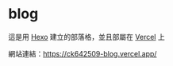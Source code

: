 # blog

這是用 [Hexo](https://hexo.io/) 建立的部落格，並且部屬在 [Vercel](https://vercel.com/) 上

網站連結：https://ck642509-blog.vercel.app/